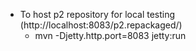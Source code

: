 * To host p2 repository for local testing (http://localhost:8083/p2.repackaged/)
  * mvn -Djetty.http.port=8083 jetty:run
